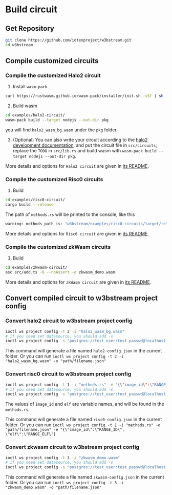 # Build circuit

## Get Repository
```bash
git clone https://github.com/iotexproject/w3bstream.git
cd w3bstream
```

## Compile customized circuits

### Compile the customized Halo2 circuit

1. Install `wasm-pack`
```bash
curl https://rustwasm.github.io/wasm-pack/installer/init.sh -sSf | sh
```

2. Build wasm

```bash
cd examples/halo2-circuit/
wasm-pack build --target nodejs --out-dir pkg
```

you will find `halo2_wasm_bg.wasm` under the `pkg` folder.

3. (Optional) You can also write your circuit according to the [halo2 development documentation](https://zcash.github.io/halo2/user/simple-example.html), and put the circuit file in `src/circuits`; replace the `TODO` in `src/lib.rs` and build wasm with `wasm-pack build --target nodejs --out-dir pkg`.

More details and options for `Halo2 circuit` are given in [its README](./examples/halo2-circuit/README.md).

### Compile the customized Risc0 circuits

1. Build

```bash
cd examples/risc0-circuit/
cargo build --release
```

The path of `methods.rs` will be printed to the console, like this  

```bash
warning: methods_path is: "w3bstream/examples/risc0-circuits/target/release/build/risc0-circuits-5efc4ff59af940ab/out/methods.rs"
```

More details and options for `Risc0 circuit` are given in [its README](./examples/risc0-circuit/README.md).

### Compile the customized zkWasm circuits

1. Build

```bash
cd examples/zkwasm-circuit/
asc src/add.ts -O --noAssert -o zkwasm_demo.wasm
```

More details and options for `zkWasm circuit` are given in [its README](./examples/zkwasm-circuit/README.md).


## Convert compiled circuit to w3bstream project config

### Convert halo2 circuit to w3bstream project config

```bash
ioctl ws project config -t 2 -i "halo2_wasm_bg.wasm"
# if you need set datasource, you should add -s 
ioctl ws project config -s "postgres://test_user:test_passwd@localhost:5432/test?sslmode=disable" -t 2 -i "halo2_wasm_bg.wasm"
```

This command will generate a file named `halo2-config.json` in the current folder. 
Or you can run `ioctl ws project config -t 2 -i "halo2_wasm_bg.wasm" -o "path/filename.json"`

### Convert risc0 circuit to w3bstream project config

```bash
ioctl ws project config -t 1 -i "methods.rs" -e "{\"image_id\":\"RANGE_ID\", \"elf\":\"RANGE_ELF\"}"
# if you need set datasource, you should add -s 
ioctl ws project config -s "postgres://test_user:test_passwd@localhost:5432/test?sslmode=disable" -t 1 -i "methods.rs" -e "{\"image_id\":\"RANGE_ID\", \"elf\":\"RANGE_ELF\"}"
```
The values of `image_id` and `elf` are variable names, and will be found in the `methods.rs`.

This command will generate a file named `risc0-config.json` in the current folder.
Or you can run `ioctl ws project config -t 1 -i "methods.rs" -o "path/filename.json" -e "{\"image_id\":\"RANGE_ID\", \"elf\":\"RANGE_ELF\"}`

### Convert zkwasm circuit to w3bstream project config

```bash
ioctl ws project config -t 3 -i "zkwasm_demo.wasm"
# if you need set datasource, you should add -s 
ioctl ws project config -s "postgres://test_user:test_passwd@localhost:5432/test?sslmode=disable" -t 3 -i "zkwasm_demo.wasm"
```

This command will generate a file named `zkwasm-config.json` in the current folder.
Or you can run `ioctl ws project config -t 3 -i "zkwasm_demo.wasm" -o "path/filename.json"`
